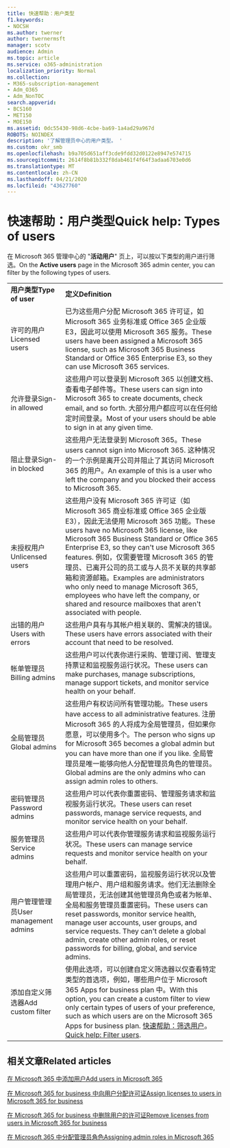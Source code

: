 ```yaml
---
title: 快速帮助：用户类型
f1.keywords:
- NOCSH
ms.author: twerner
author: twernermsft
manager: scotv
audience: Admin
ms.topic: article
ms.service: o365-administration
localization_priority: Normal
ms.collection:
- M365-subscription-management
- Adm_O365
- Adm_NonTOC
search.appverid:
- BCS160
- MET150
- MOE150
ms.assetid: 0dc55430-98d6-4cbe-ba69-1a4ad29a967d
ROBOTS: NOINDEX
description: '了解管理员中心的用户类型。 '
ms.custom: okr_smb
ms.openlocfilehash: b9a705d651aff3cde9fdd32d0122e8947e574715
ms.sourcegitcommit: 2614f8b81b332f8dab461f4f64f3adaa6703e0d6
ms.translationtype: MT
ms.contentlocale: zh-CN
ms.lasthandoff: 04/21/2020
ms.locfileid: "43627760"
---
```

# <a name="quick-help-types-of-users"></a><span data-ttu-id="738cd-103">快速帮助：用户类型</span><span class="sxs-lookup"><span data-stu-id="738cd-103">Quick help: Types of users</span></span>

<span data-ttu-id="738cd-104">在 Microsoft 365 管理中心的 "**活动用户**" 页上，可以按以下类型的用户进行筛选。</span><span class="sxs-lookup"><span data-stu-id="738cd-104">On the **Active users** page in the Microsoft 365 admin center, you can filter by the following types of users.</span></span> 
  
|||
|:-----|:-----|
|<span data-ttu-id="738cd-105">**用户类型**</span><span class="sxs-lookup"><span data-stu-id="738cd-105">**Type of user**</span></span> <br/> |<span data-ttu-id="738cd-106">**定义**</span><span class="sxs-lookup"><span data-stu-id="738cd-106">**Definition**</span></span> <br/> |
|<span data-ttu-id="738cd-107">许可的用户</span><span class="sxs-lookup"><span data-stu-id="738cd-107">Licensed users</span></span>  <br/> |<span data-ttu-id="738cd-108">已为这些用户分配 Microsoft 365 许可证，如 Microsoft 365 业务标准或 Office 365 企业版 E3，因此可以使用 Microsoft 365 服务。</span><span class="sxs-lookup"><span data-stu-id="738cd-108">These users have been assigned a Microsoft 365 license, such as Microsoft 365 Business Standard or Office 365 Enterprise E3, so they can use Microsoft 365 services.</span></span>  <br/> |
|<span data-ttu-id="738cd-109">允许登录</span><span class="sxs-lookup"><span data-stu-id="738cd-109">Sign-in allowed</span></span>  <br/> |<span data-ttu-id="738cd-110">这些用户可以登录到 Microsoft 365 以创建文档、查看电子邮件等。</span><span class="sxs-lookup"><span data-stu-id="738cd-110">These users can sign into Microsoft 365 to create documents, check email, and so forth.</span></span> <span data-ttu-id="738cd-111">大部分用户都应可以在任何给定时间登录。</span><span class="sxs-lookup"><span data-stu-id="738cd-111">Most of your users should be able to sign in at any given time.</span></span>  <br/> |
|<span data-ttu-id="738cd-112">阻止登录</span><span class="sxs-lookup"><span data-stu-id="738cd-112">Sign-in blocked</span></span>  <br/> |<span data-ttu-id="738cd-113">这些用户无法登录到 Microsoft 365。</span><span class="sxs-lookup"><span data-stu-id="738cd-113">These users cannot sign into Microsoft 365.</span></span> <span data-ttu-id="738cd-114">这种情况的一个示例是离开公司并阻止了其访问 Microsoft 365 的用户。</span><span class="sxs-lookup"><span data-stu-id="738cd-114">An example of this is a user who left the company and you blocked their access to Microsoft 365.</span></span>  <br/> |
|<span data-ttu-id="738cd-115">未授权用户</span><span class="sxs-lookup"><span data-stu-id="738cd-115">Unlicensed users</span></span>  <br/> |<span data-ttu-id="738cd-116">这些用户没有 Microsoft 365 许可证（如 Microsoft 365 商业标准或 Office 365 企业版 E3），因此无法使用 Microsoft 365 功能。</span><span class="sxs-lookup"><span data-stu-id="738cd-116">These users have no Microsoft 365 license, like Microsoft 365 Business Standard or Office 365 Enterprise E3, so they can't use Microsoft 365 features.</span></span> <span data-ttu-id="738cd-117">例如，仅需要管理 Microsoft 365 的管理员、已离开公司的员工或与人员不关联的共享邮箱和资源邮箱。</span><span class="sxs-lookup"><span data-stu-id="738cd-117">Examples are administrators who only need to manage Microsoft 365, employees who have left the company, or shared and resource mailboxes that aren't associated with people.</span></span>  <br/> |
|<span data-ttu-id="738cd-118">出错的用户</span><span class="sxs-lookup"><span data-stu-id="738cd-118">Users with errors</span></span>  <br/> |<span data-ttu-id="738cd-119">这些用户具有与其帐户相关联的、需解决的错误。</span><span class="sxs-lookup"><span data-stu-id="738cd-119">These users have errors associated with their account that need to be resolved.</span></span>  <br/> |
|<span data-ttu-id="738cd-120">帐单管理员</span><span class="sxs-lookup"><span data-stu-id="738cd-120">Billing admins</span></span>  <br/> |<span data-ttu-id="738cd-121">这些用户可以代表你进行采购、管理订阅、管理支持票证和监视服务运行状况。</span><span class="sxs-lookup"><span data-stu-id="738cd-121">These users can make purchases, manage subscriptions, manage support tickets, and monitor service health on your behalf.</span></span>  <br/> |
|<span data-ttu-id="738cd-122">全局管理员</span><span class="sxs-lookup"><span data-stu-id="738cd-122">Global admins</span></span>  <br/> |<span data-ttu-id="738cd-123">这些用户有权访问所有管理功能。</span><span class="sxs-lookup"><span data-stu-id="738cd-123">These users have access to all administrative features.</span></span> <span data-ttu-id="738cd-124">注册 Microsoft 365 的人将成为全局管理员，但如果你愿意，可以使用多个。</span><span class="sxs-lookup"><span data-stu-id="738cd-124">The person who signs up for Microsoft 365 becomes a global admin but you can have more than one if you like.</span></span> <span data-ttu-id="738cd-125">全局管理员是唯一能够向他人分配管理员角色的管理员。</span><span class="sxs-lookup"><span data-stu-id="738cd-125">Global admins are the only admins who can assign admin roles to others.</span></span>  <br/> |
|<span data-ttu-id="738cd-126">密码管理员</span><span class="sxs-lookup"><span data-stu-id="738cd-126">Password admins</span></span>  <br/> |<span data-ttu-id="738cd-127">这些用户可以代表你重置密码、管理服务请求和监视服务运行状况。</span><span class="sxs-lookup"><span data-stu-id="738cd-127">These users can reset passwords, manage service requests, and monitor service health on your behalf.</span></span>  <br/> |
|<span data-ttu-id="738cd-128">服务管理员</span><span class="sxs-lookup"><span data-stu-id="738cd-128">Service admins</span></span>  <br/> |<span data-ttu-id="738cd-129">这些用户可以代表你管理服务请求和监视服务运行状况。</span><span class="sxs-lookup"><span data-stu-id="738cd-129">These users can manage service requests and monitor service health on your behalf.</span></span>  <br/> |
|<span data-ttu-id="738cd-130">用户管理管理员</span><span class="sxs-lookup"><span data-stu-id="738cd-130">User management admins</span></span>  <br/> |<span data-ttu-id="738cd-p105">这些用户可以重置密码，监视服务运行状况以及管理用户帐户、用户组和服务请求。他们无法删除全局管理员，无法创建其他管理员角色或者为帐单、全局和服务管理员重置密码。</span><span class="sxs-lookup"><span data-stu-id="738cd-p105">These users can reset passwords, monitor service health, manage user accounts, user groups, and service requests. They can't delete a global admin, create other admin roles, or reset passwords for billing, global, and service admins.</span></span>  <br/> |
|<span data-ttu-id="738cd-133">添加自定义筛选器</span><span class="sxs-lookup"><span data-stu-id="738cd-133">Add custom filter</span></span>  <br/> |<span data-ttu-id="738cd-134">使用此选项，可以创建自定义筛选器以仅查看特定类型的首选项，例如，哪些用户位于 Microsoft 365 Apps for business plan 中。</span><span class="sxs-lookup"><span data-stu-id="738cd-134">With this option, you can create a custom filter to view only certain types of users of your preference, such as which users are on the Microsoft 365 Apps for business plan.</span></span> <span data-ttu-id="738cd-135">[快速帮助：筛选用户](https://support.office.com/article/8ac6a63c-04d8-4ceb-91af-d7e27b6eac0c)。</span><span class="sxs-lookup"><span data-stu-id="738cd-135">[Quick help: Filter users](https://support.office.com/article/8ac6a63c-04d8-4ceb-91af-d7e27b6eac0c).</span></span>  <br/> |
   
## <a name="related-articles"></a><span data-ttu-id="738cd-136">相关文章</span><span class="sxs-lookup"><span data-stu-id="738cd-136">Related articles</span></span>

[<span data-ttu-id="738cd-137">在 Microsoft 365 中添加用户</span><span class="sxs-lookup"><span data-stu-id="738cd-137">Add users in Microsoft 365</span></span>](../add-users/add-users.md)
    
[<span data-ttu-id="738cd-138">在 Microsoft 365 for business 中向用户分配许可证</span><span class="sxs-lookup"><span data-stu-id="738cd-138">Assign licenses to users in Microsoft 365 for business</span></span>](../manage/assign-licenses-to-users.md)
    
[<span data-ttu-id="738cd-139">在 Microsoft 365 for business 中删除用户的许可证</span><span class="sxs-lookup"><span data-stu-id="738cd-139">Remove licenses from users in Microsoft 365 for business</span></span>](../manage/remove-licenses-from-users.md)
    
[<span data-ttu-id="738cd-140">在 Microsoft 365 中分配管理员角色</span><span class="sxs-lookup"><span data-stu-id="738cd-140">Assigning admin roles in Microsoft 365</span></span>](../add-users/assign-admin-roles.md)
    

